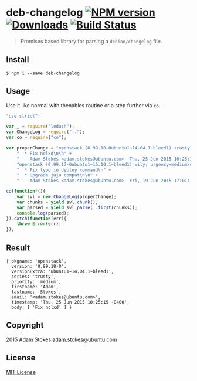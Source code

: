 # deb-changelog [![NPM version][npm-image]][npm-url] [![Downloads][downloads-image]][npm-url] [![Build Status][travis-image]][travis-url]

> Promises based library for parsing a `debian/changelog` file.

## Install

```
$ npm i --save deb-changelog
```

## Usage

Use it like normal with thenables routine or a step further via `co`.

```js
"use strict";

var _ = require("lodash");
var ChangeLog = require("..");
var co = require("co");

var properChange = "openstack (0.99.18-0ubuntu1~14.04.1~bleed1) trusty; urgency=medium\n\n" +
    "  * Fix nclxd\n\n" +
    " -- Adam Stokes <adam.stokes@ubuntu.com>  Thu, 25 Jun 2015 10:25:15 -0400\n\n" +
    "openstack (0.99.17-0ubuntu1~15.10.1~bleed1) wily; urgency=medium\n\n" +
    "  * Fix typo in deploy command\n" +
    "  * Upgrade juju compat\n\n" +
    " -- Adam Stokes <adam.stokes@ubuntu.com>  Fri, 19 Jun 2015 17:01:14 -0400";

co(function*(){
    var svl = new ChangeLog(properChange);
    var chunks = yield svl.chunk();
    var parsed = yield svl.parse(_.first(chunks));
    console.log(parsed);
}).catch(function(err){
    throw Error(err);
});
```

## Result

```
{ pkgname: 'openstack',
  version: '0.99.18-0',
  versionExtra: 'ubuntu1~14.04.1~bleed1',
  series: 'trusty',
  priority: 'medium',
  firstname: 'Adam',
  lastname: 'Stokes',
  email: '<adam.stokes@ubuntu.com>',
  timestamp: 'Thu, 25 Jun 2015 10:25:15 -0400',
  body: [ 'Fix nclxd' ] }
```

## Copyright

2015 Adam Stokes <adam.stokes@ubuntu.com>

## License

[MIT License](http://en.wikipedia.org/wiki/MIT_License)

[downloads-image]: http://img.shields.io/npm/dm/deb-changelog.svg
[npm-url]: https://www.npmjs.com/package/deb-changelog
[npm-image]: http://img.shields.io/npm/v/deb-changelog.svg
[travis-image]: https://travis-ci.org/battlemidget/deb-changelog.svg?branch=master
[travis-url]: https://travis-ci.org/battlemidget/deb-changelog
